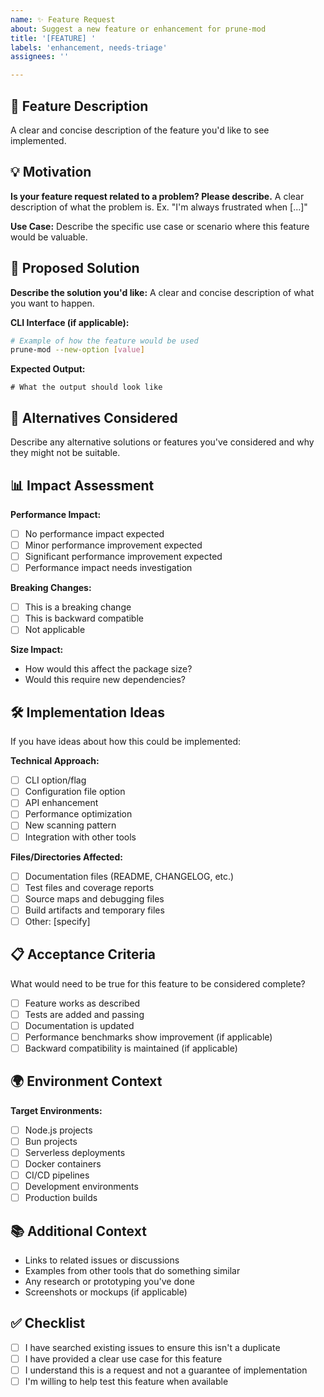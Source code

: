 ```yaml
---
name: ✨ Feature Request
about: Suggest a new feature or enhancement for prune-mod
title: '[FEATURE] '
labels: 'enhancement, needs-triage'
assignees: ''

---
```


## 🚀 Feature Description
A clear and concise description of the feature you'd like to see implemented.

## 💡 Motivation
**Is your feature request related to a problem? Please describe.**
A clear description of what the problem is. Ex. "I'm always frustrated when [...]"

**Use Case:**
Describe the specific use case or scenario where this feature would be valuable.

## 🎯 Proposed Solution
**Describe the solution you'd like:**
A clear and concise description of what you want to happen.

**CLI Interface (if applicable):**
```bash
# Example of how the feature would be used
prune-mod --new-option [value]
```

**Expected Output:**
```
# What the output should look like
```

## 🔄 Alternatives Considered
Describe any alternative solutions or features you've considered and why they might not be suitable.

## 📊 Impact Assessment
**Performance Impact:**
- [ ] No performance impact expected
- [ ] Minor performance improvement expected
- [ ] Significant performance improvement expected
- [ ] Performance impact needs investigation

**Breaking Changes:**
- [ ] This is a breaking change
- [ ] This is backward compatible
- [ ] Not applicable

**Size Impact:**
- How would this affect the package size?
- Would this require new dependencies?

## 🛠️ Implementation Ideas
If you have ideas about how this could be implemented:

**Technical Approach:**
- [ ] CLI option/flag
- [ ] Configuration file option
- [ ] API enhancement
- [ ] Performance optimization
- [ ] New scanning pattern
- [ ] Integration with other tools

**Files/Directories Affected:**
- [ ] Documentation files (README, CHANGELOG, etc.)
- [ ] Test files and coverage reports
- [ ] Source maps and debugging files
- [ ] Build artifacts and temporary files
- [ ] Other: [specify]

## 📋 Acceptance Criteria
What would need to be true for this feature to be considered complete?

- [ ] Feature works as described
- [ ] Tests are added and passing
- [ ] Documentation is updated
- [ ] Performance benchmarks show improvement (if applicable)
- [ ] Backward compatibility is maintained (if applicable)

## 🌍 Environment Context
**Target Environments:**
- [ ] Node.js projects
- [ ] Bun projects
- [ ] Serverless deployments
- [ ] Docker containers
- [ ] CI/CD pipelines
- [ ] Development environments
- [ ] Production builds

## 📚 Additional Context
- Links to related issues or discussions
- Examples from other tools that do something similar
- Any research or prototyping you've done
- Screenshots or mockups (if applicable)

## ✅ Checklist
- [ ] I have searched existing issues to ensure this isn't a duplicate
- [ ] I have provided a clear use case for this feature
- [ ] I understand this is a request and not a guarantee of implementation
- [ ] I'm willing to help test this feature when available
